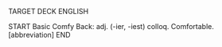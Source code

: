 TARGET DECK
ENGLISH

START
Basic
Comfy
Back: adj. (-ier, -iest) colloq. Comfortable. [abbreviation]
END
